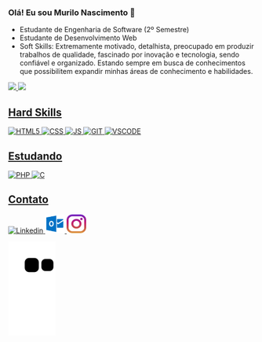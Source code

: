 ### Olá! Eu sou Murilo Nascimento 👋
+ Estudante de Engenharia de Software (2º Semestre)
+ Estudante de Desenvolvimento Web
+ Soft Skills: Extremamente motivado, detalhista, preocupado em produzir trabalhos de qualidade, fascinado por inovação e tecnologia, sendo confiável e organizado. Estando sempre em busca de conhecimentos que possibilitem expandir minhas áreas de conhecimento e habilidades.

<div>
  <a href="https://github.com/murilonicemento">
  <img height="180em" src="https://github-readme-stats.vercel.app/api?username=murilonicemento&show_icons=true&theme=dracula&include_all_commits=true&count_private=true"/>
  <img height="180em" src="https://github-readme-stats.vercel.app/api/top-langs/?username=murilonicemento&layout=compact&langs_count=7&theme=dracula"/>
</div>

## Hard Skills
<div style = "display: Inline_block">
  <img height = "38" width = "40" alt= "HTML5" src="https://cdn.jsdelivr.net/gh/devicons/devicon/icons/html5/html5-original.svg" />  
  <img height = "38" width = "40" alt= "CSS" src="https://cdn.jsdelivr.net/gh/devicons/devicon/icons/css3/css3-original.svg" />
  <img height = "38" width = "40" alt= "JS" src="https://cdn.jsdelivr.net/gh/devicons/devicon/icons/javascript/javascript-original.svg" />
  <img height = "38" width = "40" alt= "GIT" src="https://cdn.jsdelivr.net/gh/devicons/devicon/icons/git/git-original.svg" />
  <img height = "38" width = "40" alt= "VSCODE" src="https://cdn.jsdelivr.net/gh/devicons/devicon/icons/vscode/vscode-original.svg" />
  
</div>

## Estudando
<div style = "display: inline_block">
  <img height = "38" width = "40" alt= "PHP" src="https://cdn.jsdelivr.net/gh/devicons/devicon/icons/php/php-original.svg" />
  <img height = "38" width = "40" alt= "C" src="https://cdn.jsdelivr.net/gh/devicons/devicon/icons/c/c-original.svg" />
</div>

## Contato
<div>
  <a href = "https://www.linkedin.com/in/murilonicemento/" target = "_blank"> 
     <img height = "38" width = "40" alt= "Linkedin" src="https://cdn.jsdelivr.net/gh/devicons/devicon/icons/linkedin/linkedin-original.svg" />
  </a>
  <a href = "mailto: murilo_nascimento22@outlook.com?subject=subject text" target = "_blank">
     <img height = "38" width = "40" alt= "e-mail" src="img/outlook.svg" />
  </a>
  <a href = "https://www.instagram.com/murilonasciment22/" target = "_blank">
     <img height = "38" width = "40" alt= "e-mail" src="img/instagram.svg" />
  </a>
</div>

![Snake animation](https://github.com/murilonicemento/murilonicemento/blob/output/github-contribution-grid-snake.svg)
